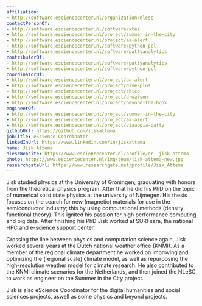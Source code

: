 ```yaml
---
affiliation:
- http://software.esciencecenter.nl/organization/nlesc
contactPersonOf:
- http://software.esciencecenter.nl/software/xtas
- http://software.esciencecenter.nl/project/summer-in-the-city
- http://software.esciencecenter.nl/project/aa-alert
- http://software.esciencecenter.nl/software/python-pcl
- http://software.esciencecenter.nl/software/pattyanalytics
contributorOf:
- http://software.esciencecenter.nl/software/pattyanalytics
- http://software.esciencecenter.nl/software/python-pcl
coordinatorOf:
- http://software.esciencecenter.nl/project/aa-alert
- http://software.esciencecenter.nl/project/dive-plus
- http://software.esciencecenter.nl/project/shico
- http://software.esciencecenter.nl/project/drwatson
- http://software.esciencecenter.nl/project/beyond-the-book
engineerOf:
- http://software.esciencecenter.nl/project/summer-in-the-city
- http://software.esciencecenter.nl/project/aa-alert
- http://software.esciencecenter.nl/project/viaappia-patty
githubUrl: https://github.com/jiskattema
jobTitle: eScience Coordinator
linkedInUrl: https://www.linkedin.com/in/jiskattema
name: Jisk Attema
nlescWebsite: https://www.esciencecenter.nl/profile/dr.-jisk-attema
photo: https://www.esciencecenter.nl/img/team/jisk-attema-new.jpg
researchgateUrl: https://www.researchgate.net/profile/Jisk_Attema
---
```

Jisk studied physics at the University of Groningen, graduating with honors from the theoretical physics program. After that he did his PhD on the topic of numerical solid state physics at the university of Nijmegen. His thesis focuses on the search for new (magnetic) materials for use in the semiconductor industry; this by using computational methods (density functional theory). This ignited his passion for high performance computing and big data. After finishing his PhD Jisk worked at SURFsara, the national HPC and e-science support center.

Crossing the line between physics and computation science again, Jisk worked several years at the Dutch national weather office (KNMI). As a member of the regional climate department he worked on improving and optimizing the (regional scale) climate model, as well as repurposing the high-resolution weather model for climate research. He also contributed to the KNMI climate scenarios for the Netherlands, and then joined the NLeSC to work as engineer on the Summer in the City project.

Jisk is also eScience Coordinator for the digital humanities and social sciences projects, aswell as some physics and beyond projects.
